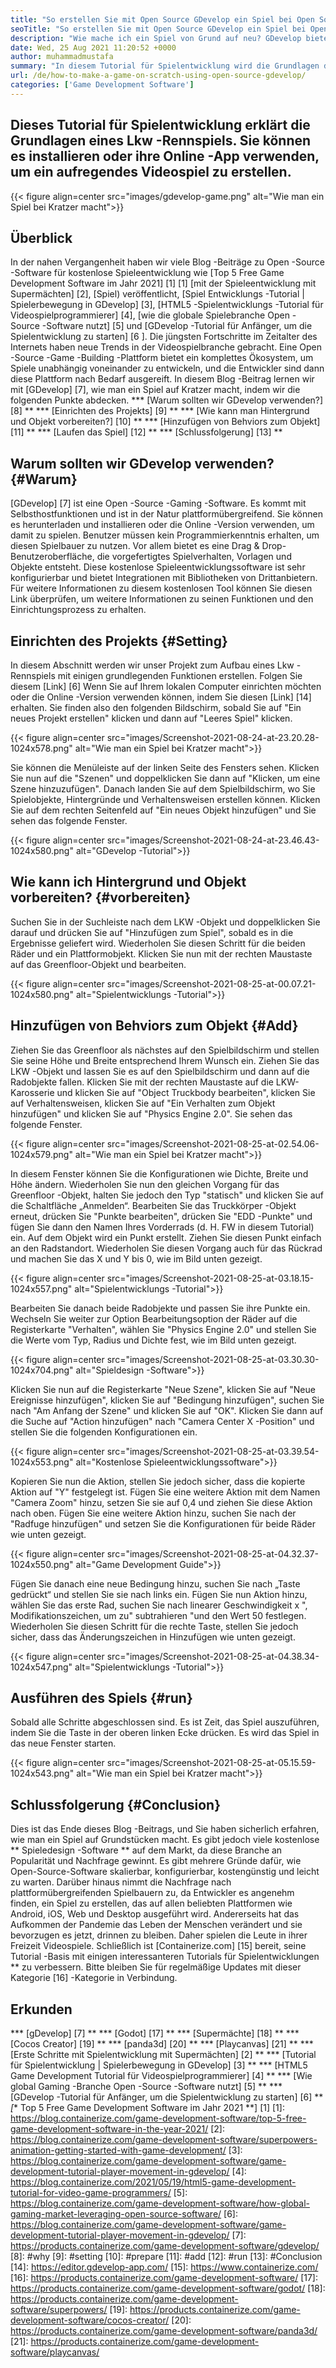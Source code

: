 ```yaml
---
title: "So erstellen Sie mit Open Source GDevelop ein Spiel bei Open Source" 
seoTitle: "So erstellen Sie mit Open Source GDevelop ein Spiel bei Open Source" 
description: "Wie mache ich ein Spiel von Grund auf neu? GDevelop bietet eine logische Benutzeroberfläche mit vielen Komponenten und Verhaltensweisen, um Videospiele für Web, Desktop, iOS und Android zu erstellen." 
date: Wed, 25 Aug 2021 11:20:52 +0000
author: muhammadmustafa
summary: "In diesem Tutorial für Spielentwicklung wird die Grundlagen des Baus eines Lkw -Rennspiels erläutert. Sie können es installieren oder ihre Online -App verwenden, um ein aufregendes Videospiel zu erstellen." 
url: /de/how-to-make-a-game-on-scratch-using-open-source-gdevelop/
categories: ['Game Development Software']
---
```


## Dieses Tutorial für Spielentwicklung erklärt die Grundlagen eines Lkw -Rennspiels. Sie können es installieren oder ihre Online -App verwenden, um ein aufregendes Videospiel zu erstellen.

{{< figure align=center src="images/gdevelop-game.png" alt="Wie man ein Spiel bei Kratzer macht">}}


## **Überblick**
In der nahen Vergangenheit haben wir viele Blog -Beiträge zu Open -Source -Software für kostenlose Spieleentwicklung wie [Top 5 Free Game Development Software im Jahr 2021] [1] [1] [mit der Spieleentwicklung mit Supermächten] [2], [Spiel) veröffentlicht, [Spiel Entwicklungs -Tutorial | Spielerbewegung in GDevelop] [3], [HTML5 -Spielentwicklungs -Tutorial für Videospielprogrammierer] [4], [wie die globale Spielebranche Open -Source -Software nutzt] [5] und [GDevelop -Tutorial für Anfänger, um die Spielentwicklung zu starten] [6 ]. Die jüngsten Fortschritte im Zeitalter des Internets haben neue Trends in der Videospielbranche gebracht. Eine Open -Source -Game -Building -Plattform bietet ein komplettes Ökosystem, um Spiele unabhängig voneinander zu entwickeln, und die Entwickler sind dann diese Plattform nach Bedarf ausgereift. In diesem Blog -Beitrag lernen wir mit [GDevelop] [7], wie man ein Spiel auf Kratzer macht, indem wir die folgenden Punkte abdecken.
  *** [Warum sollten wir GDevelop verwenden?] [8] **
  *** [Einrichten des Projekts] [9] **
  *** [Wie kann man Hintergrund und Objekt vorbereiten?] [10] **
  *** [Hinzufügen von Behviors zum Objekt] [11] **
  *** [Laufen das Spiel] [12] **
  *** [Schlussfolgerung] [13] **

## Warum sollten wir GDevelop verwenden? {#Warum}
[GDevelop] [7] ist eine Open -Source -Gaming -Software. Es kommt mit Selbsthostfunktionen und ist in der Natur plattformübergreifend. Sie können es herunterladen und installieren oder die Online -Version verwenden, um damit zu spielen. Benutzer müssen kein Programmierkenntnis erhalten, um diesen Spielbauer zu nutzen. Vor allem bietet es eine Drag & Drop-Benutzeroberfläche, die vorgefertigtes Spielverhalten, Vorlagen und Objekte entsteht. Diese kostenlose Spieleentwicklungssoftware ist sehr konfigurierbar und bietet Integrationen mit Bibliotheken von Drittanbietern. Für weitere Informationen zu diesem kostenlosen Tool können Sie diesen Link überprüfen, um weitere Informationen zu seinen Funktionen und den Einrichtungsprozess zu erhalten.

## Einrichten des Projekts {#Setting}
In diesem Abschnitt werden wir unser Projekt zum Aufbau eines Lkw -Rennspiels mit einigen grundlegenden Funktionen erstellen. Folgen Sie diesem [Link] [6] Wenn Sie auf Ihrem lokalen Computer einrichten möchten oder die Online -Version verwenden können, indem Sie diesen [Link] [14] erhalten.
Sie finden also den folgenden Bildschirm, sobald Sie auf "Ein neues Projekt erstellen" klicken und dann auf "Leeres Spiel" klicken.

{{< figure align=center src="images/Screenshot-2021-08-24-at-23.20.28-1024x578.png" alt="Wie man ein Spiel bei Kratzer macht">}}

Sie können die Menüleiste auf der linken Seite des Fensters sehen. Klicken Sie nun auf die "Szenen" und doppelklicken Sie dann auf "Klicken, um eine Szene hinzuzufügen". Danach landen Sie auf dem Spielbildschirm, wo Sie Spielobjekte, Hintergründe und Verhaltensweisen erstellen können. Klicken Sie auf dem rechten Seitenfeld auf "Ein neues Objekt hinzufügen" und Sie sehen das folgende Fenster.

{{< figure align=center src="images/Screenshot-2021-08-24-at-23.46.43-1024x580.png" alt="GDevelop -Tutorial">}}


## Wie kann ich Hintergrund und Objekt vorbereiten? {#vorbereiten}
Suchen Sie in der Suchleiste nach dem LKW -Objekt und doppelklicken Sie darauf und drücken Sie auf "Hinzufügen zum Spiel", sobald es in die Ergebnisse geliefert wird. Wiederholen Sie diesen Schritt für die beiden Räder und ein Plattformobjekt. Klicken Sie nun mit der rechten Maustaste auf das Greenfloor-Objekt und bearbeiten.

{{< figure align=center src="images/Screenshot-2021-08-25-at-00.07.21-1024x580.png" alt="Spielentwicklungs -Tutorial">}}


## Hinzufügen von Behviors zum Objekt {#Add}
Ziehen Sie das Greenfloor als nächstes auf den Spielbildschirm und stellen Sie seine Höhe und Breite entsprechend Ihrem Wunsch ein. Ziehen Sie das LKW -Objekt und lassen Sie es auf den Spielbildschirm und dann auf die Radobjekte fallen. Klicken Sie mit der rechten Maustaste auf die LKW-Karosserie und klicken Sie auf "Object Truckbody bearbeiten", klicken Sie auf Verhaltensweisen, klicken Sie auf "Ein Verhalten zum Objekt hinzufügen" und klicken Sie auf "Physics Engine 2.0". Sie sehen das folgende Fenster.

{{< figure align=center src="images/Screenshot-2021-08-25-at-02.54.06-1024x579.png" alt="Wie man ein Spiel bei Kratzer macht">}}

In diesem Fenster können Sie die Konfigurationen wie Dichte, Breite und Höhe ändern. Wiederholen Sie nun den gleichen Vorgang für das Greenfloor -Objekt, halten Sie jedoch den Typ "statisch" und klicken Sie auf die Schaltfläche „Anmelden“. Bearbeiten Sie das Truckkörper -Objekt erneut, drücken Sie "Punkte bearbeiten", drücken Sie "EDD -Punkte" und fügen Sie dann den Namen Ihres Vorderrads (d. H. FW in diesem Tutorial) ein. Auf dem Objekt wird ein Punkt erstellt. Ziehen Sie diesen Punkt einfach an den Radstandort. Wiederholen Sie diesen Vorgang auch für das Rückrad und machen Sie das X und Y bis 0, wie im Bild unten gezeigt.

{{< figure align=center src="images/Screenshot-2021-08-25-at-03.18.15-1024x557.png" alt="Spielentwicklungs -Tutorial">}}

Bearbeiten Sie danach beide Radobjekte und passen Sie ihre Punkte ein. Wechseln Sie weiter zur Option Bearbeitungsoption der Räder auf die Registerkarte "Verhalten", wählen Sie "Physics Engine 2.0" und stellen Sie die Werte vom Typ, Radius und Dichte fest, wie im Bild unten gezeigt.

{{< figure align=center src="images/Screenshot-2021-08-25-at-03.30.30-1024x704.png" alt="Spieldesign -Software">}}

Klicken Sie nun auf die Registerkarte "Neue Szene", klicken Sie auf "Neue Ereignisse hinzufügen", klicken Sie auf "Bedingung hinzufügen", suchen Sie nach "Am Anfang der Szene" und klicken Sie auf "OK". Klicken Sie dann auf die Suche auf "Action hinzufügen" nach "Camera Center X -Position" und stellen Sie die folgenden Konfigurationen ein.

{{< figure align=center src="images/Screenshot-2021-08-25-at-03.39.54-1024x553.png" alt="Kostenlose Spieleentwicklungssoftware">}}

Kopieren Sie nun die Aktion, stellen Sie jedoch sicher, dass die kopierte Aktion auf "Y" festgelegt ist. Fügen Sie eine weitere Aktion mit dem Namen "Camera Zoom" hinzu, setzen Sie sie auf 0,4 und ziehen Sie diese Aktion nach oben. Fügen Sie eine weitere Aktion hinzu, suchen Sie nach der "Radfuge hinzufügen" und setzen Sie die Konfigurationen für beide Räder wie unten gezeigt.

{{< figure align=center src="images/Screenshot-2021-08-25-at-04.32.37-1024x550.png" alt="Game Development Guide">}}

Fügen Sie danach eine neue Bedingung hinzu, suchen Sie nach „Taste gedrückt“ und stellen Sie sie nach links ein. Fügen Sie nun Aktion hinzu, wählen Sie das erste Rad, suchen Sie nach linearer Geschwindigkeit x ", Modifikationszeichen, um zu" subtrahieren "und den Wert 50 festlegen. Wiederholen Sie diesen Schritt für die rechte Taste, stellen Sie jedoch sicher, dass das Änderungszeichen in Hinzufügen wie unten gezeigt.

{{< figure align=center src="images/Screenshot-2021-08-25-at-04.38.34-1024x547.png" alt="Spielentwicklungs -Tutorial">}}


## Ausführen des Spiels {#run}
Sobald alle Schritte abgeschlossen sind. Es ist Zeit, das Spiel auszuführen, indem Sie die Taste in der oberen linken Ecke drücken. Es wird das Spiel in das neue Fenster starten.

{{< figure align=center src="images/Screenshot-2021-08-25-at-05.15.59-1024x543.png" alt="Wie man ein Spiel bei Kratzer macht">}}


## Schlussfolgerung {#Conclusion}
Dies ist das Ende dieses Blog -Beitrags, und Sie haben sicherlich erfahren, wie man ein Spiel auf Grundstücken macht. Es gibt jedoch viele kostenlose ** Spieledesign -Software ** auf dem Markt, da diese Branche an Popularität und Nachfrage gewinnt. Es gibt mehrere Gründe dafür, wie Open-Source-Software skalierbar, konfigurierbar, kostengünstig und leicht zu warten. Darüber hinaus nimmt die Nachfrage nach plattformübergreifenden Spielbauern zu, da Entwickler es angenehm finden, ein Spiel zu erstellen, das auf allen beliebten Plattformen wie Android, iOS, Web und Desktop ausgeführt wird. Andererseits hat das Aufkommen der Pandemie das Leben der Menschen verändert und sie bevorzugen es jetzt, drinnen zu bleiben. Daher spielen die Leute in ihrer Freizeit Videospiele.
Schließlich ist [Containerize.com] [15] bereit, seine Tutorial -Basis mit einigen interessanteren Tutorials für Spielentwicklungen ** zu verbessern. Bitte bleiben Sie für regelmäßige Updates mit dieser Kategorie [16] -Kategorie in Verbindung.

## Erkunden
  *** [gDevelop] [7] **
  *** [Godot] [17] **
  *** [Supermächte] [18] **
  *** [Cocos Creator] [19] **
  *** [panda3d] [20] **
  *** [Playcanvas] [21] **
  *** [Erste Schritte mit Spielentwicklung mit Supermächten] [2] **
  *** [Tutorial für Spielentwicklung | Spielerbewegung in GDevelop] [3] **
  *** [HTML5 Game Development Tutorial für Videospielprogrammierer] [4] **
  *** [Wie global Gaming -Branche Open -Source -Software nutzt] [5] **
  *** [GDevelop -Tutorial für Anfänger, um die Spielentwicklung zu starten] [6] **
  *[** Top 5 Free Game Development Software im Jahr 2021 **] [1]
[1]: https://blog.containerize.com/game-development-software/top-5-free-game-development-software-in-the-year-2021/
[2]: https://blog.containerize.com/game-development-software/superpowers-animation-getting-started-with-game-development/
[3]: https://blog.containerize.com/game-development-software/game-development-tutorial-player-movement-in-gdevelop/
[4]: https://blog.containerize.com/2021/05/19/html5-game-development-tutorial-for-video-game-programmers/
[5]: https://blog.containerize.com/game-development-software/how-global-gaming-market-leveraging-open-source-software/
[6]: https://blog.containerize.com/game-development-software/game-development-tutorial-player-movement-in-gdevelop/
[7]: https://products.containerize.com/game-development-software/gdevelop/
[8]: #why
[9]: #setting
[10]: #prepare
[11]: #add
[12]: #run
[13]: #Conclusion
[14]: https://editor.gdevelop-app.com/
[15]: https://www.containerize.com/
[16]: https://products.containerize.com/game-development-software/
[17]: https://products.containerize.com/game-development-software/godot/
[18]: https://products.containerize.com/game-development-software/superpowers/
[19]: https://products.containerize.com/game-development-software/cocos-creator/
[20]: https://products.containerize.com/game-development-software/panda3d/
[21]: https://products.containerize.com/game-development-software/playcanvas/

